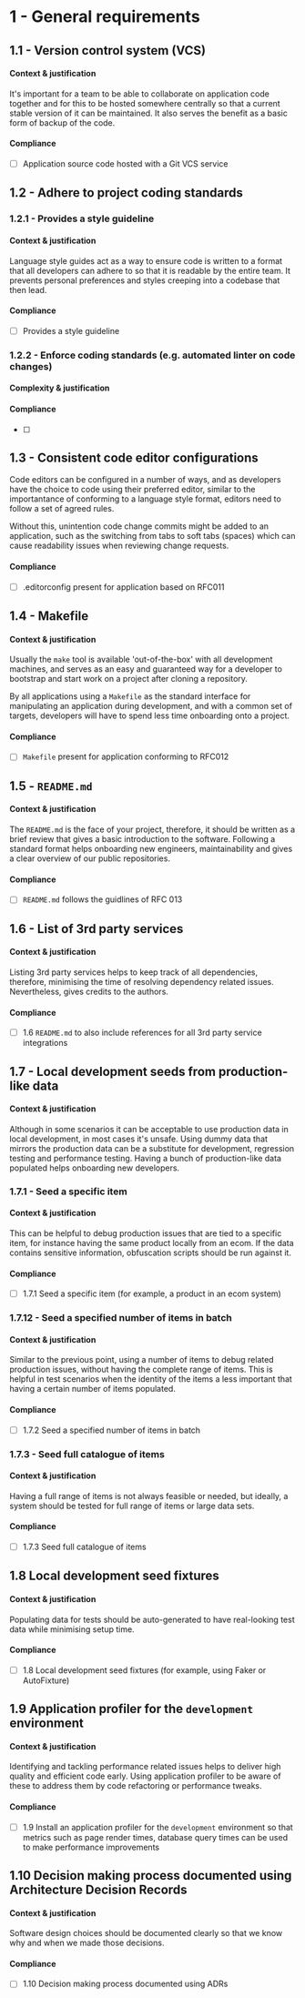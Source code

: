 # 1 - General requirements

## 1.1 - Version control system (VCS)

#### Context & justification

It's important for a team to be able to collaborate on application code together and for this to be hosted somewhere centrally so that a current stable version of it can be maintained. It also serves the benefit as a basic form of backup of the code.

#### Compliance

* [ ] Application source code hosted with a Git VCS service

## 1.2 - Adhere to project coding standards

### 1.2.1 - Provides a style guideline

#### Context & justification

Language style guides act as a way to ensure code is written to a format that all developers can adhere to so that it is readable by the entire team. It prevents personal preferences and styles creeping into a codebase that then lead.

#### Compliance

* [ ] Provides a style guideline

### 1.2.2 - Enforce coding standards (e.g. automated linter on code changes)

#### Complexity & justification


#### Compliance

* [ ] 

## 1.3 - Consistent code editor configurations

Code editors can be configured in a number of ways, and as developers have the choice to code using their preferred editor, similar to the importantance of conforming to a language style format, editors need to follow a set of agreed rules.

Without this, unintention code change commits might be added to an application, such as the switching from tabs to soft tabs (spaces) which can cause readability issues when reviewing change requests.

#### Compliance

* [ ] .editorconfig present for application based on RFC011

## 1.4 - Makefile

#### Context & justification

Usually the `make` tool is available 'out-of-the-box' with all development machines, and serves as an easy and guaranteed way for a developer to bootstrap and start work on a project after cloning a repository.

By all applications using a `Makefile` as the standard interface for manipulating an application during development, and with a common set of targets, developers will have to spend less time onboarding onto a project.

#### Compliance

* [ ] `Makefile` present for application conforming to RFC012

## 1.5 - `README.md`

#### Context & justification

The `README.md` is the face of your project, therefore, it should be written as a brief review that gives a basic introduction to the software. Following a standard format helps onboarding new engineers, maintainability and gives a clear overview of our public repositories. 

#### Compliance
* [ ] `README.md` follows the guidlines of RFC 013

## 1.6 - List of 3rd party services

#### Context & justification
Listing 3rd party services helps to keep track of all dependencies, therefore, minimising the time of resolving dependency related issues. Nevertheless, gives credits to the authors. 

#### Compliance
* [ ] 1.6 `README.md` to also include references for all 3rd party service integrations

## 1.7 - Local development seeds from production-like data
#### Context & justification

Although in some scenarios it can be acceptable to use production data in local development, in most cases it's unsafe. Using dummy data that mirrors the production data can be a substitute for development, regression testing and performance testing. Having a bunch of production-like data populated helps onboarding new developers.

### 1.7.1 - Seed a specific item
#### Context & justification
This can be helpful to debug production issues that are tied to a specific item, for instance having the same product locally from an ecom. If the data contains sensitive information, obfuscation scripts should be run against it.

#### Compliance
* [ ] 1.7.1 Seed a specific item (for example, a product in an ecom system)

### 1.7.12 - Seed a specified number of items in batch
#### Context & justification
Similar to the previous point, using a number of items to debug related production issues, without having the complete range of items. This is helpful in test scenarios when the identity of the items a less important that having a certain number of items populated.

#### Compliance
* [ ] 1.7.2 Seed a specified number of items in batch

### 1.7.3 - Seed full catalogue of items
#### Context & justification
Having a full range of items is not always feasible or needed, but ideally, a system should be tested for full range of items or large data sets.

#### Compliance
* [ ] 1.7.3 Seed full catalogue of items

## 1.8 Local development seed fixtures
#### Context & justification
Populating data for tests should be auto-generated to have real-looking test data while minimising setup time.

#### Compliance
* [ ] 1.8 Local development seed fixtures (for example, using Faker or AutoFixture)

## 1.9 Application profiler for the `development` environment 

#### Context & justification
Identifying and tackling performance related issues helps to deliver high quality and efficient code early. Using application profiler to be aware of these to address them by code refactoring or performance tweaks.

#### Compliance
* [ ] 1.9 Install an application profiler for the `development` environment so that metrics such as page render times, database query times can be used to make performance improvements

## 1.10 Decision making process documented using Architecture Decision Records

#### Context & justification
Software design choices should be documented clearly so that we know why and when we made those decisions. 

#### Compliance
* [ ] 1.10 Decision making process documented using ADRs
